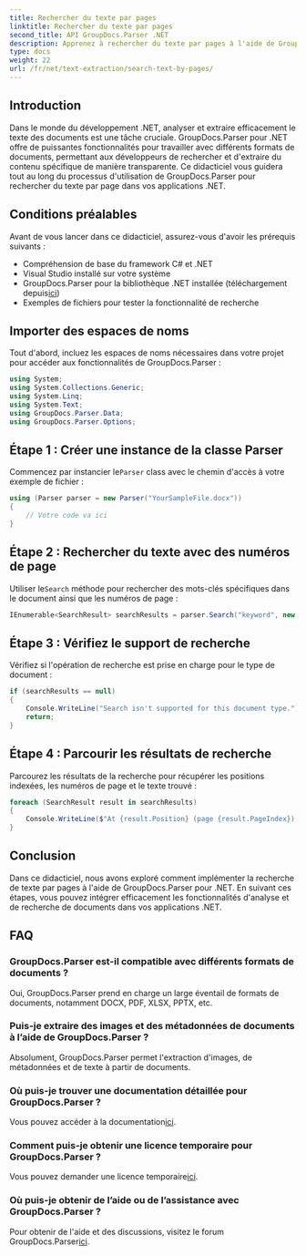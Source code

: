 ```yaml
---
title: Rechercher du texte par pages
linktitle: Rechercher du texte par pages
second_title: API GroupDocs.Parser .NET
description: Apprenez à rechercher du texte par pages à l'aide de GroupDocs.Parser pour .NET. Extrayez efficacement le contenu spécifique des documents de vos applications .NET.
type: docs
weight: 22
url: /fr/net/text-extraction/search-text-by-pages/
---
```

## Introduction
Dans le monde du développement .NET, analyser et extraire efficacement le texte des documents est une tâche cruciale. GroupDocs.Parser pour .NET offre de puissantes fonctionnalités pour travailler avec différents formats de documents, permettant aux développeurs de rechercher et d'extraire du contenu spécifique de manière transparente. Ce didacticiel vous guidera tout au long du processus d'utilisation de GroupDocs.Parser pour rechercher du texte par page dans vos applications .NET.
## Conditions préalables
Avant de vous lancer dans ce didacticiel, assurez-vous d'avoir les prérequis suivants :
- Compréhension de base du framework C# et .NET
- Visual Studio installé sur votre système
-  GroupDocs.Parser pour la bibliothèque .NET installée (téléchargement depuis[ici](https://releases.groupdocs.com/parser/net/))
- Exemples de fichiers pour tester la fonctionnalité de recherche
## Importer des espaces de noms
Tout d'abord, incluez les espaces de noms nécessaires dans votre projet pour accéder aux fonctionnalités de GroupDocs.Parser :
```csharp
using System;
using System.Collections.Generic;
using System.Linq;
using System.Text;
using GroupDocs.Parser.Data;
using GroupDocs.Parser.Options;
```
## Étape 1 : Créer une instance de la classe Parser
 Commencez par instancier le`Parser` class avec le chemin d'accès à votre exemple de fichier :
```csharp
using (Parser parser = new Parser("YourSampleFile.docx"))
{
    // Votre code va ici
}
```
## Étape 2 : Rechercher du texte avec des numéros de page
 Utiliser le`Search` méthode pour rechercher des mots-clés spécifiques dans le document ainsi que les numéros de page :
```csharp
IEnumerable<SearchResult> searchResults = parser.Search("keyword", new SearchOptions(false, false, false, true));
```
## Étape 3 : Vérifiez le support de recherche
Vérifiez si l'opération de recherche est prise en charge pour le type de document :
```csharp
if (searchResults == null)
{
    Console.WriteLine("Search isn't supported for this document type.");
    return;
}
```
## Étape 4 : Parcourir les résultats de recherche
Parcourez les résultats de la recherche pour récupérer les positions indexées, les numéros de page et le texte trouvé :
```csharp
foreach (SearchResult result in searchResults)
{
    Console.WriteLine($"At {result.Position} (page {result.PageIndex}): {result.Text}");
}
```
## Conclusion
Dans ce didacticiel, nous avons exploré comment implémenter la recherche de texte par pages à l'aide de GroupDocs.Parser pour .NET. En suivant ces étapes, vous pouvez intégrer efficacement les fonctionnalités d'analyse et de recherche de documents dans vos applications .NET.

## FAQ
### GroupDocs.Parser est-il compatible avec différents formats de documents ?
Oui, GroupDocs.Parser prend en charge un large éventail de formats de documents, notamment DOCX, PDF, XLSX, PPTX, etc.
### Puis-je extraire des images et des métadonnées de documents à l’aide de GroupDocs.Parser ?
Absolument, GroupDocs.Parser permet l'extraction d'images, de métadonnées et de texte à partir de documents.
### Où puis-je trouver une documentation détaillée pour GroupDocs.Parser ?
 Vous pouvez accéder à la documentation[ici](https://reference.groupdocs.com/parser/net/).
### Comment puis-je obtenir une licence temporaire pour GroupDocs.Parser ?
 Vous pouvez demander une licence temporaire[ici](https://purchase.groupdocs.com/temporary-license/).
### Où puis-je obtenir de l’aide ou de l’assistance avec GroupDocs.Parser ?
 Pour obtenir de l'aide et des discussions, visitez le forum GroupDocs.Parser[ici](https://forum.groupdocs.com/c/parser/17).